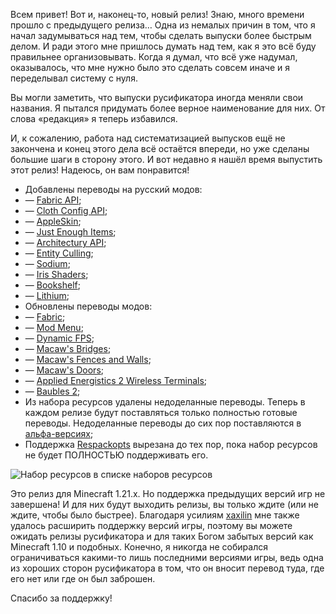 Всем привет! Вот и, наконец-то, новый релиз!
Знаю, много времени прошло с предыдущего релиза… Одна из немалых причин в том, что я начал задумываться над тем, чтобы сделать выпуски более быстрым делом. И ради этого мне пришлось думать над тем, как я это всё буду правильнее организовывать. Когда я думал, что всё уже надумал, оказывалось, что мне нужно было это сделать совсем иначе и я переделывал систему с нуля. 

Вы могли заметить, что выпуски русификатора иногда меняли свои названия. Я пытался придумать более верное наименование для них. От слова «редакция» я теперь избавился.

И, к сожалению, работа над систематизацией выпусков ещё не закончена и конец этого дела всё остаётся впереди, но уже сделаны большие шаги в сторону этого. И вот недавно я нашёл время выпустить этот релиз! Надеюсь, он вам понравится!

* Добавлены переводы на русский модов:
* — [Fabric API](https://modrinth.com/mod/fabric-api);
* — [Cloth Config API](https://modrinth.com/mod/cloth-config);
* — [AppleSkin](https://modrinth.com/mod/appleskin);
* — [Just Enough Items](https://modrinth.com/mod/jei);
* — [Architectury API](https://modrinth.com/mod/architectury-api);
* — [Entity Culling](https://modrinth.com/mod/entityculling);
* — [Sodium](https://modrinth.com/mod/sodium);
* — [Iris Shaders](https://modrinth.com/mod/iris);
* — [Bookshelf](https://modrinth.com/mod/bookshelf-lib);
* — [Lithium](https://modrinth.com/mod/lithium);
* Обновлены переводы модов:
* — [Fabric](https://github.com/FabricMC/fabric);
* — [Mod Menu](https://modrinth.com/mod/modmenu);
* — [Dynamic FPS](https://modrinth.com/mod/dynamic-fps);
* — [Macaw's Bridges](https://modrinth.com/mod/macaws-bridges);
* — [Macaw's Fences and Walls](https://modrinth.com/mod/macaws-fences-and-walls);
* — [Macaw's Doors](https://modrinth.com/mod/macaws-doors);
* — [Applied Energistics 2 Wireless Terminals](https://modrinth.com/mod/applied-energistics-2-wireless-terminals);
* — [Baubles 2](https://modrinth.com/mod/baubles-2);
* Из набора ресурсов удалены недоделанные переводы. Теперь в каждом релизе будут поставляться только полностью готовые переводы. Недоделанные переводы до сих пор поставляются в [альфа-версиях](https://github.com/RushanM/Minecraft-Mods-Russian-Translation/releases);
* Поддержка [Respackopts](https://modrinth.com/mod/respackopts) вырезана до тех пор, пока набор ресурсов не будет ПОЛНОСТЬЮ поддерживать его.

![Набор ресурсов в списке наборов ресурсов](https://cdn.modrinth.com/data/cached_images/6c87b510cbcf15e0d44a06cc2a0c884be313f887.png)

Это релиз для Minecraft 1.21.x. Но поддержка предыдущих версий игр не завершена! И для них будут выходить релизы, вы только ждите (или не ждите, чтобы было быстрее). Благодаря усилиям [xaxilin](https://github.com/xaxilin) мне также удалось расширить поддержку версий игры, поэтому вы можете ожидать релизы русификатора и для таких Богом забытых версий как Minecraft 1.10 и подобных. Конечно, я никогда не собирался ограничиваться какими-то лишь последними версиями игры, ведь одна из хороших сторон русификатора в том, что он вносит перевод туда, где его нет или где он был заброшен.

Спасибо за поддержку!